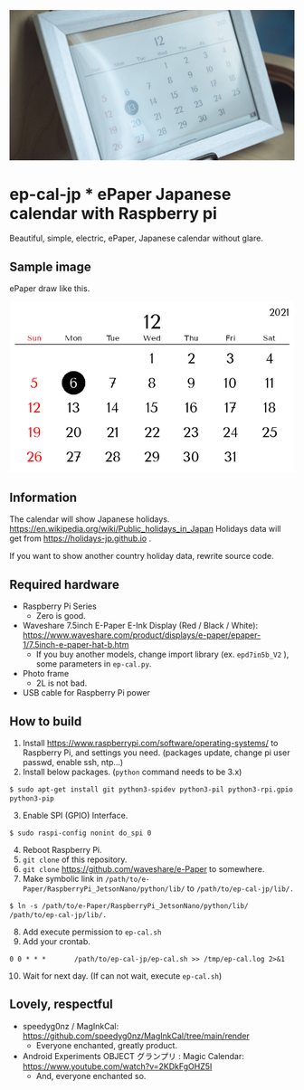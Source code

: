 ![readme_top.jpg](img/readme_top.jpg?raw=true)

# ep-cal-jp * ePaper Japanese calendar with Raspberry pi

Beautiful, simple, electric, ePaper, Japanese calendar without glare.


## Sample image

ePaper draw like this.

![sample.png](img/sample.png?raw=true)


## Information

The calendar will show Japanese holidays. https://en.wikipedia.org/wiki/Public_holidays_in_Japan
Holidays data will get from https://holidays-jp.github.io .

If you want to show another country holiday data, rewrite source code.


## Required hardware

- Raspberry Pi Series
    - Zero is good.
- Waveshare 7.5inch E-Paper E-Ink Display (Red / Black / White): https://www.waveshare.com/product/displays/e-paper/epaper-1/7.5inch-e-paper-hat-b.htm
    - If you buy another models, change import library (ex. `epd7in5b_V2` ), some parameters in `ep-cal.py`.
- Photo frame
    - 2L is not bad.
- USB cable for Raspberry Pi power


## How to build

1. Install https://www.raspberrypi.com/software/operating-systems/ to Raspberry Pi, and settings you need. (packages update, change pi user passwd, enable ssh, ntp...)
2. Install below packages. (`python` command needs to be 3.x)
```
$ sudo apt-get install git python3-spidev python3-pil python3-rpi.gpio python3-pip
```
3. Enable SPI (GPIO) Interface.
```
$ sudo raspi-config nonint do_spi 0
```
4. Reboot Raspberry Pi.
5. `git clone` of this repository.
6. `git clone` https://github.com/waveshare/e-Paper to somewhere.
7. Make symbolic link in `/path/to/e-Paper/RaspberryPi_JetsonNano/python/lib/` to `/path/to/ep-cal-jp/lib/.`
```
$ ln -s /path/to/e-Paper/RaspberryPi_JetsonNano/python/lib/ /path/to/ep-cal-jp/lib/.
```
8. Add execute permission to `ep-cal.sh`
9. Add your crontab.
```
0 0 * * *       /path/to/ep-cal-jp/ep-cal.sh >> /tmp/ep-cal.log 2>&1
```
10. Wait for next day. (If can not wait, execute `ep-cal.sh`)


## Lovely, respectful

-  speedyg0nz / MagInkCal: https://github.com/speedyg0nz/MagInkCal/tree/main/render
    - Everyone enchanted, greatly product.
- Android Experiments OBJECT グランプリ : Magic Calendar: https://www.youtube.com/watch?v=2KDkFgOHZ5I
    - And, everyone enchanted so.
